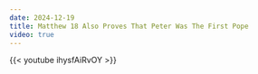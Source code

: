 ```yaml
---
date: 2024-12-19
title: Matthew 18 Also Proves That Peter Was The First Pope
video: true
---
```



{{< youtube ihysfAiRvOY >}}
